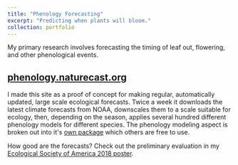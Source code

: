 ```yaml
---
title: "Phenology Forecasting"
excerpt: "Predicting when plants will bloom."
collection: portfolio
---
```


My primary research involves forecasting the timing of leaf out, flowering, and other phenological events. 
## [phenology.naturecast.org](http://phenology.naturecast.org)
I made this site as a proof of concept for making regular, automatically updated, large scale ecological forecasts. Twice a week it downloads the latest climate forecasts from NOAA, downscales them to a scale suitable for ecology, then, depending on the season, applies several hundred different phenology models for different species. The phenology modeling aspect is broken out into it's [own package](../../publication/2018-pyPhenology) which others are free to use.  

How good are the forecasts? Check out the preliminary evaluation in my [Ecological Society of America 2018 poster](https://doi.org/10.7490/f1000research.1115951.1).

